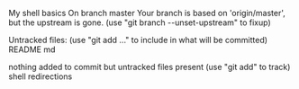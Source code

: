 My shell basics 
On branch master
Your branch is based on 'origin/master', but the upstream is gone.
  (use "git branch --unset-upstream" to fixup)

Untracked files:
  (use "git add <file>..." to include in what will be committed)
	README
	md

nothing added to commit but untracked files present (use "git add" to track)
shell redirections
